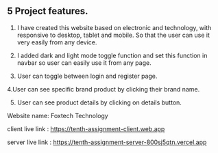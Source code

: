 ## 5 Project features.
1. I have created this website based on electronic and technology, with responsive to desktop, tablet and mobile. So that the user can use it very easily from any device.

2. I added dark and light mode toggle function and set this function in navbar so user can easily use it from any page.

3. User can toggle between login and register page.

4.User can see specific brand product by clicking their brand name.

5. User can see product details by clicking on details button.

Website name:
Foxtech Technology


client live link : https://tenth-assignment-client.web.app

server live link : https://tenth-assignment-server-800sj5qtn.vercel.app

